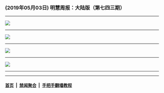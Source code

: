 ### (2019年05月03日) 明慧周报：大陆版（第七四三期） 

---

<img src="http://qikan.minghui.org/mhqkpage/qikanimage/2019/05/02/mhzb_743_pdf-online1.png"/><hr/>
<img src="http://qikan.minghui.org/mhqkpage/qikanimage/2019/05/02/mhzb_743_pdf-online2.png"/><hr/>
<img src="http://qikan.minghui.org/mhqkpage/qikanimage/2019/05/02/mhzb_743_pdf-online3.png"/><hr/>
<img src="http://qikan.minghui.org/mhqkpage/qikanimage/2019/05/02/mhzb_743_pdf-online4.png"/><hr/>


---

#### [首页](../../../..) &nbsp;|&nbsp; [禁闻聚合](https://github.com/gfw-breaker/banned-news) &nbsp;|&nbsp; [手把手翻墙教程](https://github.com/gfw-breaker/guides) 